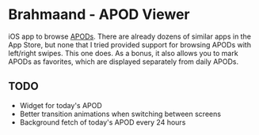 # Brahmaand - APOD Viewer

iOS app to browse [APODs](https://apod.nasa.gov/). There are already dozens of similar apps in the App Store, but none that I tried provided support for browsing APODs with left/right swipes. This one does. As a bonus, it also allows you to mark APODs as favorites, which are displayed separately from daily APODs.

## TODO
- Widget for today's APOD
- Better transition animations when switching between screens
- Background fetch of today's APOD every 24 hours